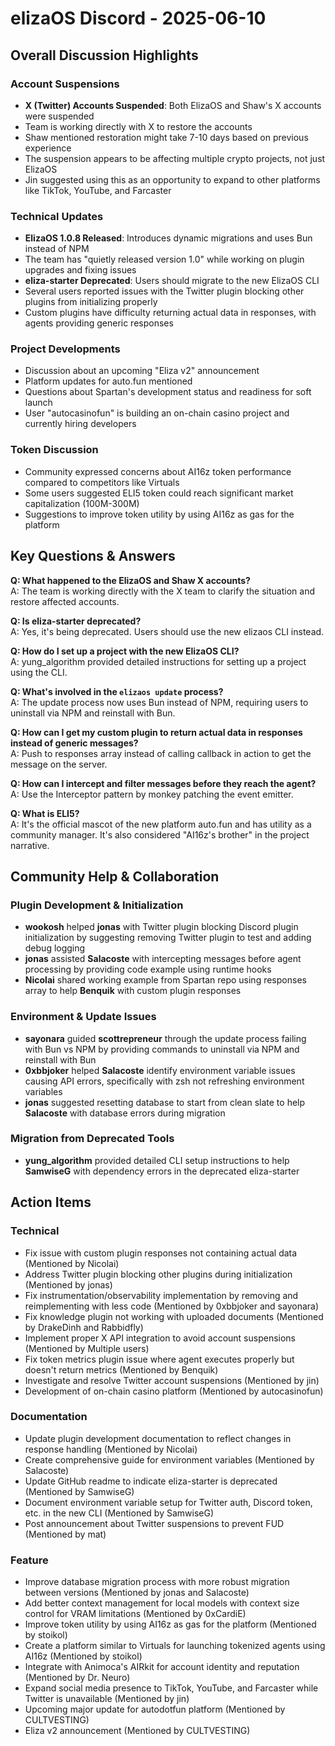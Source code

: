 # elizaOS Discord - 2025-06-10

## Overall Discussion Highlights

### Account Suspensions
- **X (Twitter) Accounts Suspended**: Both ElizaOS and Shaw's X accounts were suspended
- Team is working directly with X to restore the accounts
- Shaw mentioned restoration might take 7-10 days based on previous experience
- The suspension appears to be affecting multiple crypto projects, not just ElizaOS
- Jin suggested using this as an opportunity to expand to other platforms like TikTok, YouTube, and Farcaster

### Technical Updates
- **ElizaOS 1.0.8 Released**: Introduces dynamic migrations and uses Bun instead of NPM
- The team has "quietly released version 1.0" while working on plugin upgrades and fixing issues
- **eliza-starter Deprecated**: Users should migrate to the new ElizaOS CLI
- Several users reported issues with the Twitter plugin blocking other plugins from initializing properly
- Custom plugins have difficulty returning actual data in responses, with agents providing generic responses

### Project Developments
- Discussion about an upcoming "Eliza v2" announcement
- Platform updates for auto.fun mentioned
- Questions about Spartan's development status and readiness for soft launch
- User "autocasinofun" is building an on-chain casino project and currently hiring developers

### Token Discussion
- Community expressed concerns about AI16z token performance compared to competitors like Virtuals
- Some users suggested ELI5 token could reach significant market capitalization (100M-300M)
- Suggestions to improve token utility by using AI16z as gas for the platform

## Key Questions & Answers

**Q: What happened to the ElizaOS and Shaw X accounts?**  
A: The team is working directly with the X team to clarify the situation and restore affected accounts.

**Q: Is eliza-starter deprecated?**  
A: Yes, it's being deprecated. Users should use the new elizaos CLI instead.

**Q: How do I set up a project with the new ElizaOS CLI?**  
A: yung_algorithm provided detailed instructions for setting up a project using the CLI.

**Q: What's involved in the `elizaos update` process?**  
A: The update process now uses Bun instead of NPM, requiring users to uninstall via NPM and reinstall with Bun.

**Q: How can I get my custom plugin to return actual data in responses instead of generic messages?**  
A: Push to responses array instead of calling callback in action to get the message on the server.

**Q: How can I intercept and filter messages before they reach the agent?**  
A: Use the Interceptor pattern by monkey patching the event emitter.

**Q: What is ELI5?**  
A: It's the official mascot of the new platform auto.fun and has utility as a community manager. It's also considered "AI16z's brother" in the project narrative.

## Community Help & Collaboration

### Plugin Development & Initialization
- **wookosh** helped **jonas** with Twitter plugin blocking Discord plugin initialization by suggesting removing Twitter plugin to test and adding debug logging
- **jonas** assisted **Salacoste** with intercepting messages before agent processing by providing code example using runtime hooks
- **Nicolai** shared working example from Spartan repo using responses array to help **Benquik** with custom plugin responses

### Environment & Update Issues
- **sayonara** guided **scottrepreneur** through the update process failing with Bun vs NPM by providing commands to uninstall via NPM and reinstall with Bun
- **0xbbjoker** helped **Salacoste** identify environment variable issues causing API errors, specifically with zsh not refreshing environment variables
- **jonas** suggested resetting database to start from clean slate to help **Salacoste** with database errors during migration

### Migration from Deprecated Tools
- **yung_algorithm** provided detailed CLI setup instructions to help **SamwiseG** with dependency errors in the deprecated eliza-starter

## Action Items

### Technical
- Fix issue with custom plugin responses not containing actual data (Mentioned by Nicolai)
- Address Twitter plugin blocking other plugins during initialization (Mentioned by jonas)
- Fix instrumentation/observability implementation by removing and reimplementing with less code (Mentioned by 0xbbjoker and sayonara)
- Fix knowledge plugin not working with uploaded documents (Mentioned by DrakeDinh and Rabbidfly)
- Implement proper X API integration to avoid account suspensions (Mentioned by Multiple users)
- Fix token metrics plugin issue where agent executes properly but doesn't return metrics (Mentioned by Benquik)
- Investigate and resolve Twitter account suspensions (Mentioned by jin)
- Development of on-chain casino platform (Mentioned by autocasinofun)

### Documentation
- Update plugin development documentation to reflect changes in response handling (Mentioned by Nicolai)
- Create comprehensive guide for environment variables (Mentioned by Salacoste)
- Update GitHub readme to indicate eliza-starter is deprecated (Mentioned by SamwiseG)
- Document environment variable setup for Twitter auth, Discord token, etc. in the new CLI (Mentioned by SamwiseG)
- Post announcement about Twitter suspensions to prevent FUD (Mentioned by mat)

### Feature
- Improve database migration process with more robust migration between versions (Mentioned by jonas and Salacoste)
- Add better context management for local models with context size control for VRAM limitations (Mentioned by 0xCardiE)
- Improve token utility by using AI16z as gas for the platform (Mentioned by stoikol)
- Create a platform similar to Virtuals for launching tokenized agents using AI16z (Mentioned by stoikol)
- Integrate with Animoca's AIRkit for account identity and reputation (Mentioned by Dr. Neuro)
- Expand social media presence to TikTok, YouTube, and Farcaster while Twitter is unavailable (Mentioned by jin)
- Upcoming major update for autodotfun platform (Mentioned by CULTVESTING)
- Eliza v2 announcement (Mentioned by CULTVESTING)